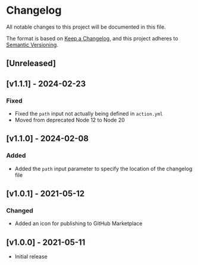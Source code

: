 # Changelog

All notable changes to this project will be documented in this file.

The format is based on [Keep a Changelog](https://keepachangelog.com/en/1.0.0/), and this project adheres
to [Semantic Versioning](https://semver.org/spec/v2.0.0.html).

## [Unreleased]

## [v1.1.1] - 2024-02-23

### Fixed

* Fixed the `path` input not actually being defined in `action.yml`
* Moved from deprecated Node 12 to Node 20

## [v1.1.0] - 2024-02-08

### Added

* Added the `path` input parameter to specify the location of the changelog file

## [v1.0.1] - 2021-05-12

### Changed

* Added an icon for publishing to GitHub Marketplace

## [v1.0.0] - 2021-05-11
* Initial release
